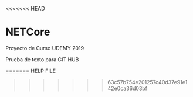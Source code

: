 <<<<<<< HEAD
# NETCore
Proyecto de Curso UDEMY 2019

Prueba de texto para GIT HUB

=======
HELP FILE
>>>>>>> 63c57b754e201257c40d37e91e142e0ca36d03bf
